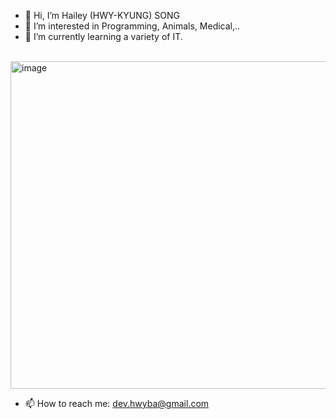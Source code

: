 - 👋 Hi, I’m Hailey (HWY-KYUNG) SONG
- 👀 I’m interested in Programming, Animals, Medical,..
- 🌱 I’m currently learning a variety of IT.
<!--- 💞️ I’m looking to collaborate on ---> 
<br>

<img width="524" alt="image" src="https://user-images.githubusercontent.com/108180200/219012910-2a5235c7-214b-42a3-94ce-8f55f9c8e9b7.png">

<!---
hwyba28/hwyba28 is a ✨ special ✨ repository because its `README.md` (this file) appears on your GitHub profile.
You can click the Preview link to take a look at your changes.
--->
<!--
<img width="420" alt="image" src="https://user-images.githubusercontent.com/108180200/178365683-6e725bcb-c986-41a0-8551-04b77581536b.png">
-->
- 📫 How to reach me: dev.hwyba@gmail.com
